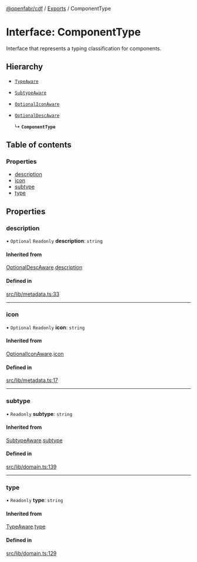 [@openfabr/cdf](../README.md) / [Exports](../modules.md) / ComponentType

# Interface: ComponentType

Interface that represents a typing classification for components.

## Hierarchy

- [`TypeAware`](TypeAware.md)

- [`SubtypeAware`](SubtypeAware.md)

- [`OptionalIconAware`](OptionalIconAware.md)

- [`OptionalDescAware`](OptionalDescAware.md)

  ↳ **`ComponentType`**

## Table of contents

### Properties

- [description](ComponentType.md#description)
- [icon](ComponentType.md#icon)
- [subtype](ComponentType.md#subtype)
- [type](ComponentType.md#type)

## Properties

### description

• `Optional` `Readonly` **description**: `string`

#### Inherited from

[OptionalDescAware](OptionalDescAware.md).[description](OptionalDescAware.md#description)

#### Defined in

[src/lib/metadata.ts:33](https://github.com/openfabr/cdf/blob/18ec52e/core/typescript/src/lib/metadata.ts#L33)

___

### icon

• `Optional` `Readonly` **icon**: `string`

#### Inherited from

[OptionalIconAware](OptionalIconAware.md).[icon](OptionalIconAware.md#icon)

#### Defined in

[src/lib/metadata.ts:17](https://github.com/openfabr/cdf/blob/18ec52e/core/typescript/src/lib/metadata.ts#L17)

___

### subtype

• `Readonly` **subtype**: `string`

#### Inherited from

[SubtypeAware](SubtypeAware.md).[subtype](SubtypeAware.md#subtype)

#### Defined in

[src/lib/domain.ts:139](https://github.com/openfabr/cdf/blob/18ec52e/core/typescript/src/lib/domain.ts#L139)

___

### type

• `Readonly` **type**: `string`

#### Inherited from

[TypeAware](TypeAware.md).[type](TypeAware.md#type)

#### Defined in

[src/lib/domain.ts:129](https://github.com/openfabr/cdf/blob/18ec52e/core/typescript/src/lib/domain.ts#L129)
